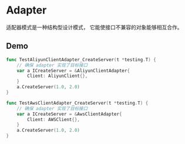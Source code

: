 # Adapter

适配器模式是一种结构型设计模式， 它能使接口不兼容的对象能够相互合作。

## Demo

```go
func TestAliyunClientAdapter_CreateServer(t *testing.T) {
	// 确保 adapter 实现了目标接口 
	var a ICreateServer = &AliyunClientAdapter{
		Client: AliyunClient{},
	}
	a.CreateServer(1.0, 2.0)
}

func TestAwsClientAdapter_CreateServer(t *testing.T) {
	// 确保 adapter 实现了目标接口 
	var a ICreateServer = &AwsClientAdapter{
		Client: AWSClient{},
	}
	a.CreateServer(1.0, 2.0)
}
```